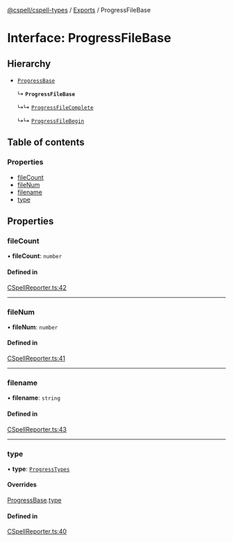 [@cspell/cspell-types](../README.md) / [Exports](../modules.md) / ProgressFileBase

# Interface: ProgressFileBase

## Hierarchy

- [`ProgressBase`](ProgressBase.md)

  ↳ **`ProgressFileBase`**

  ↳↳ [`ProgressFileComplete`](ProgressFileComplete.md)

  ↳↳ [`ProgressFileBegin`](ProgressFileBegin.md)

## Table of contents

### Properties

- [fileCount](ProgressFileBase.md#filecount)
- [fileNum](ProgressFileBase.md#filenum)
- [filename](ProgressFileBase.md#filename)
- [type](ProgressFileBase.md#type)

## Properties

### fileCount

• **fileCount**: `number`

#### Defined in

[CSpellReporter.ts:42](https://github.com/streetsidesoftware/cspell/blob/91b035f/packages/cspell-types/src/CSpellReporter.ts#L42)

___

### fileNum

• **fileNum**: `number`

#### Defined in

[CSpellReporter.ts:41](https://github.com/streetsidesoftware/cspell/blob/91b035f/packages/cspell-types/src/CSpellReporter.ts#L41)

___

### filename

• **filename**: `string`

#### Defined in

[CSpellReporter.ts:43](https://github.com/streetsidesoftware/cspell/blob/91b035f/packages/cspell-types/src/CSpellReporter.ts#L43)

___

### type

• **type**: [`ProgressTypes`](../modules.md#progresstypes)

#### Overrides

[ProgressBase](ProgressBase.md).[type](ProgressBase.md#type)

#### Defined in

[CSpellReporter.ts:40](https://github.com/streetsidesoftware/cspell/blob/91b035f/packages/cspell-types/src/CSpellReporter.ts#L40)
